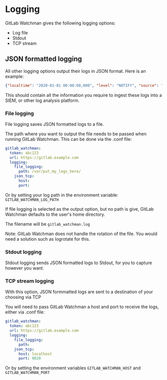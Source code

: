 # Logging
GitLab Watchman gives the following logging options:
- Log file
- Stdout
- TCP stream

## JSON formatted logging
All other logging options output their logs in JSON format. Here is an example:

```json
{"localtime": "2020-01-01 00:00:00,000", "level": "NOTIFY", "source": "GitLab Watchman", "scope": "blobs", "type": "Interesting Potentially Sensitive Files", "severity": "70", "detection": {"basename": "vendor/k8s.io/kubernetes/vendor/github.com/abbot/go-http-auth/test", "blob_id": null, "data": ".........", "path": "westeros_inc/lannister_docs/my.htpasswd", "project_id": 1001, "project_name": "westeros_inc", "project_url": "https://gitlab.westeros.inc/...."}}
```
This should contain all the information you require to ingest these logs into a SIEM, or other log analysis platform.


### File logging
File logging saves JSON formatted logs to a file.

The path where you want to output the file needs to be passed when running GitLab Watchman. This can be done via the .conf file:
```yaml
gitlab_watchman:
  token: abc123
  url: https://gitlab.example.com
  logging:
    file_logging:
      path: /var/put_my_logs_here/
    json_tcp:
      host:
      port:
```
Or by setting your log path in the environment variable: `GITLAB_WATCHMAN_LOG_PATH`

If file logging is selected as the output option, but no path is give, GitLab Watchman defaults to the user's home directory.

The filename will be `gitlab_watchman.log`

Note: GitLab Watchman does not handle the rotation of the file. You would need a solution such as logrotate for this.

### Stdout logging
Stdout logging sends JSON formatted logs to Stdout, for you to capture however you want.

### TCP stream logging
With this option, JSON formmatted logs are sent to a destination of your choosing via TCP

You will need to pass GitLab Watchman a host and port to receive the logs, either via .conf file:

```yaml
gitlab_watchman:
  token: abc123
  url: https://gitlab.example.com
  logging:
    file_logging:
      path:
    json_tcp:
      host: localhost
      port: 9020
```
Or by setting the environment variables `GITLAB_WATCHMAN_HOST` and `GITLAB_WATCHMAN_PORT`
